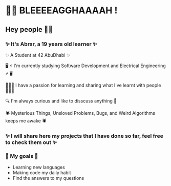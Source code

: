 


# 🧟‍♀️ BLEEEEAGGHAAAAH !
## Hey people ✌🏼
### ✨ It's Abrar, a 19 years old learner ✨

✨ A Student at 42 AbuDhabi ✨

🖥 ⚡️ I'm currently studying Software Development and Electrical Engineering ⚡️ 🖥

👩🏻‍💻 I have a passion for learning and sharing what I've learnt with people 👩🏻‍💻

🔍 I'm always curious and like to disscuss anything 🔎

🕷 Mysterious Things, Unsloved Problems, Bugs, and Weird Algorithms keeps me awake 🕷

### ✨ I will share here my projects that I have done so far, feel free to check them out ✨

### 📌 My goals 📌
- Learning new languages
- Making code my daily habit
- Find the answers to my questions 

